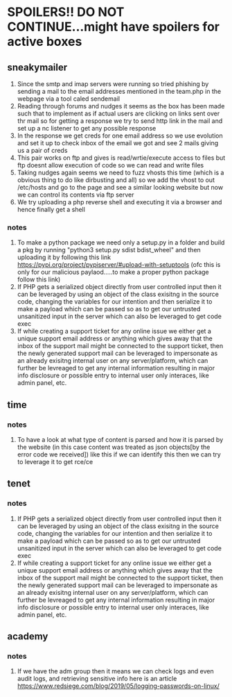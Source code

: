 # SPOILERS!! DO NOT CONTINUE...might have spoilers for active boxes

## sneakymailer
1. Since the smtp and imap servers were running so tried phishing by sending a mail to the email addresses mentioned in the team.php in the webpage via a tool caled sendemail
2. Reading through forums and nudges it seems as the box has been made such that to implement as if actual users are clicking on links sent over thr mail so  for getting a response we try to send http link in the mail and set up a nc listener to get any possible response
3. In the response we get creds for one email address so we use evolution and set it up to check inbox of the email we got and see 2 mails giving us a pair of creds
4. This pair works on ftp and gives is read/wrtie/execute access to files but ftp doesnt allow execution of code so we can read and write files
5. Taking nudges again seems we need to fuzz vhosts this time (which is a obvious thing to do like dirbusting and all) so we add the vhost to out /etc/hosts and go to the page and see a similar looking website but now we can control its contents via ftp server
6. We try uploading a php reverse shell and executing it via a browser and hence finally get a shell
### notes
1. To make a python package we need only a setup.py in a folder and build a pkg by running "python3 setup.py sdist bdist_wheel" and then uploading it by following this link https://pypi.org/project/pypiserver/#upload-with-setuptools (ofc this is only for our malicious paylaod.....to make a proper python package follow this link)
2. If PHP gets a serialized object directly from user controlled input then it can be leveraged by using an object of the class exisitng in the source code, changing the variables for our intention and then serialize it to make a payload which can be passed so as to get our untrusted unsanitized input in the server which can also be leveraged to get code exec
3. If while creating a support ticket for any online issue we either get a unique support email address or anything which gives away that the inbox of the support mail might be connected to the support ticket, then the newly generated support mail can be leveraged to impersonate as an already exisitng internal user on any server/platform, which can further be levreaged to get any internal information resulting in major info disclosure or possible entry to internal user only interaces, like admin panel, etc.
## time
### notes
1. To have a look at what type of content is parsed and how it is parsed by the website (in this case content was treated as json objects[by the error code we received]) like this if we can identify this then we can try to leverage it to get rce/ce 

## tenet
### notes
1. If PHP gets a serialized object directly from user controlled input then it can be leveraged by using an object of the class exisitng in the source code, changing the variables for our intention and then serialize it to make a payload which can be passed so as to get our untrusted unsanitized input in the server which can also be leveraged to get code exec
2. If while creating a support ticket for any online issue we either get a unique support email address or anything which gives away that the inbox of the support mail might be connected to the support ticket, then the newly generated support mail can be leveraged to impersonate as an already exisitng internal user on any server/platform, which can further be levreaged to get any internal information resulting in major info disclosure or possible entry to internal user only interaces, like admin panel, etc.

## academy
### notes
1. If we have the adm group then it means we can check logs and even audit logs, and retrieving sensitive info here is an article https://www.redsiege.com/blog/2019/05/logging-passwords-on-linux/
